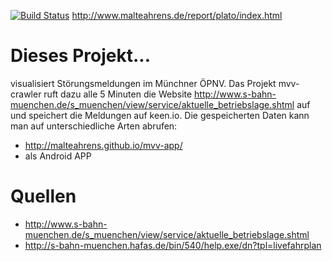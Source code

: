 [![Build Status](https://travis-ci.org/malteahrens/mvv-app.svg?branch=master)](https://travis-ci.org/malteahrens/mvv-app)
http://www.malteahrens.de/report/plato/index.html

# Dieses Projekt...
visualisiert Störungsmeldungen im Münchner ÖPNV. Das Projekt mvv-crawler ruft dazu alle 5 Minuten die Website http://www.s-bahn-muenchen.de/s_muenchen/view/service/aktuelle_betriebslage.shtml auf und speichert die Meldungen auf keen.io. Die gespeicherten Daten kann man auf unterschiedliche Arten abrufen:
* http://malteahrens.github.io/mvv-app/
* als Android APP

# Quellen
* http://www.s-bahn-muenchen.de/s_muenchen/view/service/aktuelle_betriebslage.shtml
* http://s-bahn-muenchen.hafas.de/bin/540/help.exe/dn?tpl=livefahrplan
